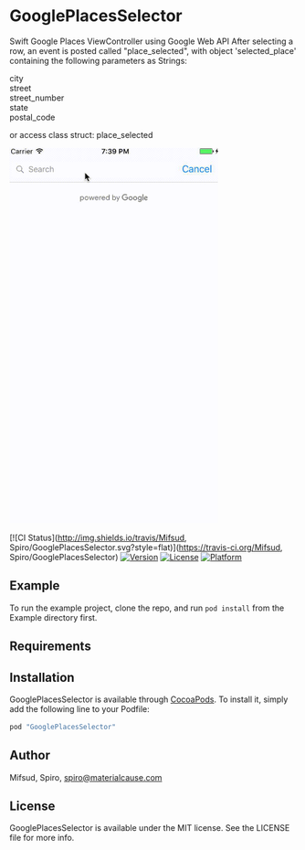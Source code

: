 # GooglePlacesSelector
Swift Google Places ViewController using Google Web API
After selecting a row, an event is posted called "place_selected", with object 'selected_place' containing the following parameters as Strings:<br>

city<br>
street<br>
street_number<br>
state<br>
postal_code<br>

or access class struct: place_selected

<img src="GooglePlacesSelector.gif" width="365" height="657">

[![CI Status](http://img.shields.io/travis/Mifsud, Spiro/GooglePlacesSelector.svg?style=flat)](https://travis-ci.org/Mifsud, Spiro/GooglePlacesSelector)
[![Version](https://img.shields.io/cocoapods/v/GooglePlacesSelector.svg?style=flat)](http://cocoapods.org/pods/GooglePlacesSelector)
[![License](https://img.shields.io/cocoapods/l/GooglePlacesSelector.svg?style=flat)](http://cocoapods.org/pods/GooglePlacesSelector)
[![Platform](https://img.shields.io/cocoapods/p/GooglePlacesSelector.svg?style=flat)](http://cocoapods.org/pods/GooglePlacesSelector)

## Example

To run the example project, clone the repo, and run `pod install` from the Example directory first.

## Requirements

## Installation

GooglePlacesSelector is available through [CocoaPods](http://cocoapods.org). To install
it, simply add the following line to your Podfile:

```ruby
pod "GooglePlacesSelector"
```

## Author

Mifsud, Spiro, spiro@materialcause.com

## License

GooglePlacesSelector is available under the MIT license. See the LICENSE file for more info.

